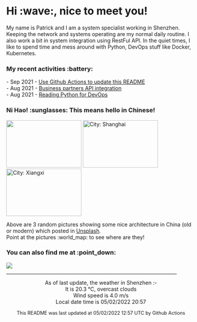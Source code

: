 <h1> Hi :wave:, nice to meet you! </h1>

<!-- <img align='right' src="https://media.giphy.com/media/3o6ZsWiPs8bx32YWyY/giphy.gif" width="300" /> -->

<p alight="left">My name is Patrick and I am a system specialist working in Shenzhen. Keeping the network and systems operating are my normal daily routine. I also work a bit in system integration using RestFul API. In the quiet times, I like to spend time and mess around with Python, DevOps stuff like Docker, Kubernetes.</p>
<h3>My recent activities :battery:</h3>
<!-- Activities start -->
- Sep 2021 - <a href='https://docs.github.com/en/actions' target='_blank'>Use Github Actions to update this README</a><br>
- Aug 2021 - <a href='#' target='_blank'>Business partners API integration</a><br>
- Aug 2021 - <a href='https://book.douban.com/subject/34787347/' target='_blank'>Reading Python for DevOps</a><br><!-- Activities end -->

<h3>Ni Hao! :sunglasses: This means hello in Chinese!</h3>
<!-- Picture start -->
<p><img width="200" height="126" src="https://images.unsplash.com/photo-1614555383820-941c466f1b52?crop=entropy&cs=tinysrgb&fit=max&fm=jpg&ixid=MnwyNjYzMzV8MHwxfHJhbmRvbXx8fHx8fHx8fDE2NTE0OTYyMzI&ixlib=rb-1.2.1&q=80&w=200" /> <img width="200" height="126" src="https://images.unsplash.com/photo-1563463118675-5a2a61d4fceb?crop=entropy&cs=tinysrgb&fit=max&fm=jpg&ixid=MnwyNjYzMzV8MHwxfHJhbmRvbXx8fHx8fHx8fDE2NTE0OTYyMzI&ixlib=rb-1.2.1&q=80&w=200" title="City: Shanghai" /> <img width="200" height="126" src="https://images.unsplash.com/photo-1510001618818-4b4e3d86bf0f?crop=entropy&cs=tinysrgb&fit=max&fm=jpg&ixid=MnwyNjYzMzV8MHwxfHJhbmRvbXx8fHx8fHx8fDE2NTE0OTYyMzI&ixlib=rb-1.2.1&q=80&w=200" title="City: Xiangxi" /> </p><!-- Picture end -->
<p>Above are 3 random pictures showing some nice architecture in China (old or modern) which posted in <a href='https://unsplash.com/' target='_blank'>Unsplash</a>.<br>Point at the pictures :world_map: to see where are they!</p>

<h3>You can also find me at :point_down:</h3>
<p><a href="https://www.linkedin.com/in/patrick-law" target="_blank"><img src="https://img.shields.io/badge/linkedin-%230077B5.svg?&style=for-the-badge&logo=linkedin&logoColor=white" /></a>
</P>
<hr size='8' width='90%'>

<!-- Weather start -->
<p align="center">As of last update, the weather in Shenzhen :- <br>
It is 20.3 &#8451;, overcast clouds<br>
Wind speed is 4.0 m/s<br>
Local date time is 05/02/2022 20:57<br></p><!-- Weather end -->
<!-- Updatetime start -->
<p align="center" style="font-size:90%">This README was last updated at 05/02/2022 12:57 UTC by Github Actions</p><!-- Updatetime end -->
